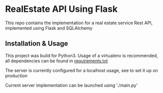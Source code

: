 # RealEstate API Using Flask

This repo contains the implementation for a real estate service Rest API, implemented using Flask and SQLAlchemy 

## Installation & Usage

This project was build for Python3. 
Usage of a virtualenv is recommended, all dependencies can be found in [requirements.txt](requirements.txt)

The server is currently configured for a localhost usage, see []() to set it up on production

Current server implementation can be launched using './main.py'
